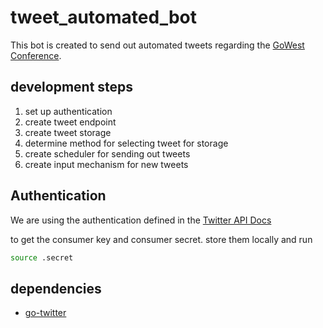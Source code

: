 # tweet_automated_bot

This bot is created to send out automated tweets regarding the [GoWest Conference](https://gowestconf.com). 

## development steps

1. set up authentication
1. create tweet endpoint
1. create tweet storage
1. determine method for selecting tweet for storage
1. create scheduler for sending out tweets
1. create input mechanism for new tweets

## Authentication

We are using the authentication defined in the [Twitter API Docs](https://developer.twitter.com/en/docs/authentication)

to get the consumer key and consumer secret. store them locally and run
```bash
source .secret
```
## dependencies
- [go-twitter](https://github.com/dghubble/go-twitter)
